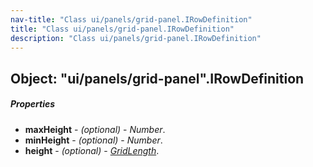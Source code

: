 ```yaml
---
nav-title: "Class ui/panels/grid-panel.IRowDefinition"
title: "Class ui/panels/grid-panel.IRowDefinition"
description: "Class ui/panels/grid-panel.IRowDefinition"
---
```

## Object: "ui/panels/grid-panel".IRowDefinition

##### Properties
 - **maxHeight** - _(optional)_ - _Number_.
 - **minHeight** - _(optional)_ - _Number_.
 - **height** - _(optional)_ - [_GridLength_](../../../ui/panels/grid-panel/GridLength.md).